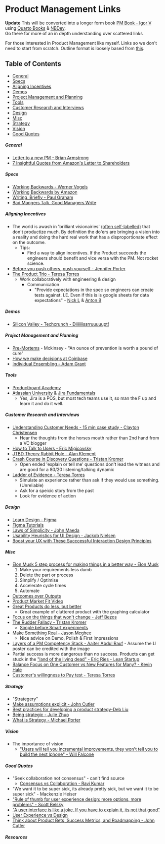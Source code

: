 # Product Management Links

**Update** This will be converted into a longer form book [PM Book - Igor V](https://github.com/iveksl2/pm_book) using [Quarto Books](https://quarto.org/docs/books/) & [NBDev](https://nbdev.fast.ai/). <br> Go there for more of an in depth understanding over scattered links

For those interested in Product Management like myself. Links so we don't need to start from scratch. Outline format is loosely based from [this](https://github.com/Developer-Y/cs-video-courses). 


Table of Contents
------------------------------
- [General](#general)
- [Specs](#specs)
- [Aligning Incentives](#aligning-incentives)
- [Demos](#demos)
- [Project Management and Planning](#project-management-and-planning)
- [Tools](#tools)
- [Customer Research and Interviews](#customer-research-and-interviews)
- [Design](#design)
- [Misc](#misc)
- [Strategy](#strategy)
- [Vision](#vision)
- [Good Quotes](#good-quotes)

##### General 

* [Letter to a new PM - Brian Armstrong](https://sriramk.com/memos/brian_armstrong_new_PM_letter.pdf)
* [7 Insightful Quotes from Amazon's Letter to Shareholders](https://medium.com/the-mission/7-insightful-quotes-from-amazons-letter-to-shareholders-d19fce498bd2)

##### Specs 
  * [Working Backwards - Werner Vogels](https://www.allthingsdistributed.com/2006/11/working_backwards.html)
  * [Working Backwards by Amazon](https://www.product-frameworks.com/Amazon-Product-Management.html)
  * [Writing, Briefly - Paul Graham](http://www.paulgraham.com/writing44.html)
  * [Bad Mangers Talk, Good Managers Write](http://blog.idonethis.com/managers-write/)
 
##### Aligning Incentives 
  * The world is awash in 'brilliant visionairies' [(often self-labelled)](https://www.youtube.com/watch?v=DkGMY63FF3Q) that don't productize much. By definition the do'ers are bringing a vision into a reality and doing the hard real work that has a disproportionate effect on the outcome.  
    * Tips:
      * Find a way to align incentives. If the Product succeeds the engineers should benefit and vice versa with the PM. Not rocket science. 
  * [Before you push others, push yourself - Jennifer Porter](https://hbr.org/2019/01/to-improve-your-team-first-work-on-yourself)
  * [The Product Trio - Teresa Torres](https://www.producttalk.org/2021/05/product-trio/?utm_source=Twitter&utm_medium=tweet-this&utm_campaign=Monthly%20Post)
    * Work collaboratively with engineering & design
      * Communication
        * "Provide expectations in the spec so engineers can create tests against. I.E. Even if this is is google sheets for data expectations" - [Nick L](https://github.com/nloadholtes) & [Anton B](https://github.com/berzhy)
  
##### Demos
  * [Silicon Valley - Techcrunch - Diiiiiiissrruuuuupt!](https://www.youtube.com/watch?v=J-GVd_HLlps)

##### Project Management and Planning
  * [Pre-Mortems](https://www.mckinsey.com/business-functions/strategy-and-corporate-finance/our-insights/bias-busters-premortems-being-smart-at-the-start) - Mckinsey - "An ounce of prevention is worth a pound of cure"
  * [How we make decisions at Coinbase](https://medium.com/@barmstrong/how-we-make-decisions-at-coinbase-cd6c630322e9)
  * [Individual Ensembling - Adam Grant](https://twitter.com/AdamMGrant/status/1564291077024120834)

  
##### Tools
  * [Productboard Academy](https://academy.productboard.com/)
  * [Atlassian University](https://university.atlassian.com/student/catalog) & [Jira Fundamentals](https://university.atlassian.com/student/path/815443-jira-fundamentals?sid_i=0)
    * Yes, Jira is a POS, but most tech teams use it, so man the F up and learn it and do it well. 
  
  
##### Customer Research and Interviews
  * [Understanding Customer Needs - 15 min case study - Clayton Christensen](https://pll.harvard.edu/course/understanding-customer-needs?delta=0)
    * Hear the thoughts from the horses mouth rather than 2nd hand from a VC blogger
  * [How to Talk to Users - Eric Migicovsky](https://www.ycombinator.com/library/6g-how-to-talk-to-users) 
  * [JTBD Theory Rabbit Hole - Alan Klement](https://jtbd.info/know-the-two-very-different-interpretations-of-jobs-to-be-done-5a18b748bd89)
  * [Crash Course in Discovery Questions - Tristan Kromer](https://kromatic.com/blog/how-asking-works-a-crash-course-in-customer-discovery-questions/) 
    * Open ended 'explain or tell me' questions don't lead the witness and are good for a 80/20 listening/talking dynamic 
  * [Ladder of Evidence - Teresa Torres](https://www.youtube.com/watch?v=TF0EzrKINqg&t=467s)
    *  Simulate an experience rather than ask if they would use something. (Unreliable)
    *  Ask for a speicic story from the past
    *  Look for evidence of action

##### Design
  * [Learn Design - Figma](https://www.figma.com/resources/learn-design/)
  * [Figma Tutorials](https://help.figma.com/hc/en-us/categories/6448726686615-Tutorials)
  * [Laws of Simplicity - John Maeda](http://lawsofsimplicity.com/)
  * [Usability Heuristics for UI Design - Jackob Nielsen](https://www.nngroup.com/articles/ten-usability-heuristics/)
  * [Boost your UX with These Succcessful Interaction Design Principles](https://www.toptal.com/designers/interactive/interaction-design-principles)

##### Misc
  * [Elon Musk 5 step process for making things in a better way - Elon Musk](https://www.youtube.com/watch?v=hhuaVsOAMFc)
    1. Make your requirements less dumb 
    2. Delete the part or process
    3. Simplify / Optimise
    4. Accelerate cycle times
    5. Automate 
  * [Outcomes over Outputs](https://barryoreilly.com/explore/blog/your-mission-is-to-produce-outcomes-not-outputs/)
  * [Product Market Fit Video](https://www.youtube.com/watch?v=cnNL4blAy6A)
  * [Great Products do less, but better](https://uxdesign.cc/great-products-do-less-things-but-better-5dde0ee3fc76) 
    * Great example of cluttered product with the graphing calculator
   * [Focus on the things that won't change - Jeff Bezos](https://www.youtube.com/shorts/yCEX_Q5O0CI)
   * [The Rudder Fallacy - Tristan Kromer](https://kromatic.com/blog/the-rudder-fallacy-adopting-lean-startup/)
     * [Simple before Smart experiments](https://kromatic.com/blog/s-i-m-p-l-e-before-s-m-a-r-t/)
   * [Make Something Real - Jason Mcghee](https://productiveadventures.substack.com/p/make-something-real?sd=pf) 
     * Nice advice on Demo, Polish & First Impressions 
   * [Layers of a PM Competency Stack - Aaiter Abdul Rauf](https://www.linkedin.com/posts/aatirar_productmanagement-activity-6997402436025925632-fMYe/?utm_source=share&utm_medium=member_desktop) - Assume the LI poster can be credited with the image
   * Partial success is more dangerous than no success. Products can get stuck in the ["land of the living dead" - Eric Ries - Lean Startup](https://www.kimhartman.se/wp-content/uploads/2013/10/the-lean-startup-summary.pdf)
   * [Balance Focus on One Customer vs New Features for Many? - Kevin Hale](https://www.ycombinator.com/library/4N-how-to-balance-focus-on-one-customer-at-a-time-versus-new-features-for-many)
   * [Customer's willingness to Pay test - Teresa Torres](https://www.producttalk.org/2023/05/willingness-to-pay/)

##### Strategy
  * "Strategery"
  * [Make assumptions explicit - John Cutler](https://twitter.com/johncutlefish/status/1535759349464715264)
  * [Best practices for developing a product strategy-Deb Liu](https://debliu.substack.com/p/best-practices-for-developing-a-product)
  * [Being strategic - Julie Zhuo](https://medium.com/the-year-of-the-looking-glass/how-to-be-strategic-f6630a44f86b)
  * [What is Strategy - Michael Porter](https://iqfystage.blob.core.windows.net/files/CUE8taE5QUKZf8ujfYlS_Reading+1.4.pdf)
  
##### Vision
  * The importance of vision
    * ["Users will tell you incremental improvements, they won't tell you to build the next Iphone" - Will Falcone](https://www.youtube.com/clip/Ugkx9TEUVJ3o72loKuUCbkVHelcf55SJBiul)
  
##### Good Quotes
  * "Seek collaboration not consensus" - can't find source
    * [Consensus vs Collaboration - Ravi Kumar](https://medium.com/@yoursproductly/consensus-vs-collaboration-vs-consent-ad4183e3b69f)
  * "We want it to be super sick, its already pretty sick, but we want it to be super sick" - Mackenzie Heiser
  * ["Rule of thumb for user experience design: more options, more problems" - Scott Belsky](https://www.linkedin.com/posts/pascalbornet_%3F%3F%3F%3F-%3F%3F-%3F%3F%3F%3F%3F-%3F%3F%3F-%3F%3F%3F%3F-activity-6746424082788708352-o9N-)
  * ["A user interface is like a joke. If you have to explain it, its not that good"](https://www.linkedin.com/posts/deanrizzuto_right-activity-6846444032500002816-fHkr/)
  * [User Experience vs Design](https://www.reddit.com/r/userexperience/comments/6f12ch/user_experience_vs_design/)
  * [Think about Product Bets, Success Metrics, and Roadmapping - John Cutler](https://docs.google.com/document/d/e/2PACX-1vQ0vERe4LLpS8s2jzJKDPixrT-Q2Gr6AJZR4MRXFFCQUXSGuCptR9YDYjPTA2Ct0tAUBwCBmYsqUH_M/pub)

##### Resources 
  



